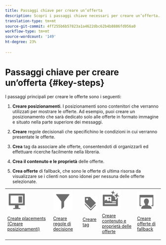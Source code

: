 ```yaml
---
title: Passaggi chiave per creare un’offerta
description: Scopri i passaggi chiave necessari per creare un’offerta.
translation-type: tm+mt
source-git-commit: 4ff255b6b57823a1a4622dbc62b4b8886fd956a0
workflow-type: tm+mt
source-wordcount: '149'
ht-degree: 23%

---
```


# Passaggi chiave per creare un’offerta {#key-steps}

I passaggi principali per creare le offerte sono i seguenti:

1. **Creare posizionamenti**.
I posizionamenti sono contenitori che verranno utilizzati per mostrare le offerte. Ad esempio, puoi creare un posizionamento che sarà dedicato solo alle offerte in formato immagine e situato nella parte superiore dei messaggi.

1. **Creare** regole decisionali che specifichino le condizioni in cui verranno presentate le offerte.

1. **Crea** tag da associare alle offerte, consentendoti di organizzarli ed effettuare ricerche facilmente nella libreria.

1. **Crea il contenuto e le proprietà** delle offerte.

1. **Crea offerte** di fallback, che sono le offerte di ultima risorsa da visualizzare se i clienti non sono idonei per nessuna delle offerte selezionate.

<table>
<tr>
<td><img src="../assets/do-not-localize/icon-placement.svg" width="60px"><p><a href="../offer-library/creating-placements.md">Create placements (Creare posizionamenti)</a></p></td>
<td><img src="../assets/do-not-localize/icon-rules.svg" width="60px"><p><a href="../offer-library/creating-decision-rules.md">Creare regole di decisione</a></p></td>
<td><img src="../assets/do-not-localize/icon-tags.svg" width="60px"><p><a href="../offer-library/creating-tags.md">Creare tag</a></p></td>
<td><img src="../assets/do-not-localize/icon-offer.svg" width="60px"><p><a href="../offer-library/creating-personalized-offers.md">Creare contenuto e proprietà delle offerte</a></p></td>
<td><img src="../assets/do-not-localize/icon-fallback.svg" width="60px"><p><a href="../offer-library/creating-fallback-offers.md">Creare offerte di fallback</a></p></td></tr>
</table>
